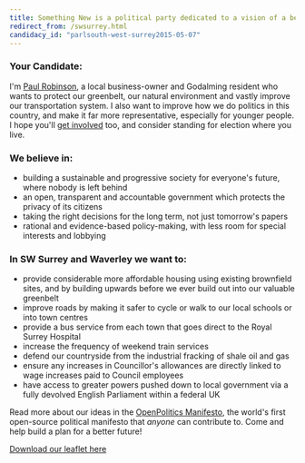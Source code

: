 ```yaml
---
title: Something New is a political party dedicated to a vision of a better future for everyone in the UK
redirect_from: /swsurrey.html
candidacy_id: "parlsouth-west-surrey2015-05-07"
---
```


### Your Candidate:

I'm [Paul Robinson](https://twitter.com/pauljrobinson), a local business-owner and Godalming resident who wants to protect our greenbelt, our natural environment and vastly improve our transportation system. I also want to improve how we do politics in this country, and make it far more representative, especially for younger people. I hope you'll [get involved](/support.html) too, and consider standing for election where you live.

### We believe in:

*   building a sustainable and progressive society for everyone's future, where nobody is left behind
*   an open, transparent and accountable government which protects the privacy of its citizens
*   taking the right decisions for the long term, not just tomorrow's papers
*   rational and evidence-based policy-making, with less room for special interests and lobbying

### In SW Surrey and Waverley we want to:

*   provide considerable more affordable housing using existing brownfield sites, and by building upwards before we ever build out into our valuable greenbelt
*   improve roads by making it safer to cycle or walk to our local schools or into town centres
*   provide a bus service from each town that goes direct to the Royal Surrey Hospital 
*   increase the frequency of weekend train services 
*   defend our countryside from the industrial fracking of shale oil and gas
*   ensure any increases in Councillor's allowances are directly linked to wage increases paid to Council employees
*   have access to greater powers pushed down to local government via a fully devolved English Parliament within a federal UK

Read more about our ideas in the [OpenPolitics Manifesto](/manifesto), the world's first open-source political manifesto that _anyone_ can contribute to. Come and help build a plan for a better future!

[Download our leaflet here](/downloads/swsurrey.pdf)